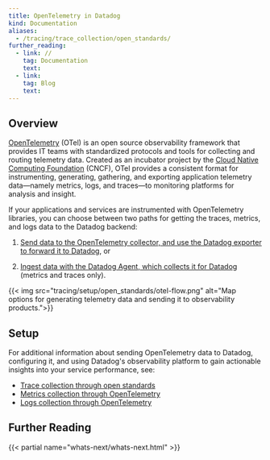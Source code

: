 ```yaml
---
title: OpenTelemetry in Datadog
kind: Documentation
aliases:
  - /tracing/trace_collection/open_standards/
further_reading:
  - link: //
    tag: Documentation
    text:  
  - link: 
    tag: Blog
    text: 
---
```


## Overview

[OpenTelemetry][1] (OTel) is an open source observability framework that provides IT teams with standardized protocols and tools for collecting and routing telemetry data. Created as an incubator project by the [Cloud Native Computing Foundation][2] (CNCF), OTel provides a consistent format for instrumenting, generating, gathering, and exporting application telemetry data—namely metrics, logs, and traces—to monitoring platforms for analysis and insight.

If your applications and services are instrumented with OpenTelemetry libraries, you can choose between two paths for getting the traces, metrics, and logs data to the Datadog backend:

1. [Send data to the OpenTelemetry collector, and use the Datadog exporter to forward it to Datadog][3], or

2. [Ingest data with the Datadog Agent, which collects it for Datadog][4] (metrics and traces only).

{{< img src="tracing/setup/open_standards/otel-flow.png" alt="Map options for generating telemetry data and sending it to observability products.">}}

## Setup

For additional information about sending OpenTelemetry data to Datadog, configuring it, and using Datadog's observability platform to gain actionable insights into your service performance, see:

- [Trace collection through open standards][5]
- [Metrics collection through OpenTelemetry][6]
- [Logs collection through OpenTelemetry][7]



## Further Reading

{{< partial name="whats-next/whats-next.html" >}}

[1]: https://opentelemetry.io/
[2]: https://www.cncf.io/
[3]: /opentelemetry/otel_collector_datadog_exporter/
[4]: /opentelemetry/otlp_ingest_in_the_agent/
[5]: /tracing/trace_collection/open_standards/
[6]: /metrics/open_telemetry/
[7]: /logs/log_collection/opentelemetry/

